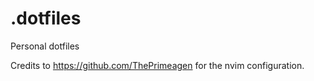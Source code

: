 # .dotfiles
Personal dotfiles

Credits to https://github.com/ThePrimeagen for the nvim configuration.
